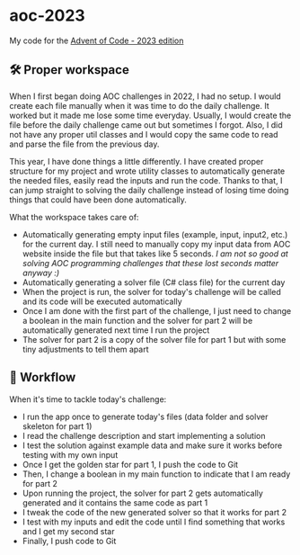 # aoc-2023

My code for the [Advent of Code - 2023 edition](https://adventofcode.com/2023)

## 🛠️ Proper workspace

When I first began doing AOC challenges in 2022, I had no setup. I would create each file manually when it was time to do the daily challenge.
It worked but it made me lose some time everyday. Usually, I would create the file before the daily challenge came out but sometimes I forgot.
Also, I did not have any proper util classes and I would copy the same code to read and parse the file from the previous day.

This year, I have done things a little differently.
I have created proper structure for my project and wrote utility classes to automatically generate the needed files, easily read the inputs and run the code.
Thanks to that, I can jump straight to solving the daily challenge instead of losing time doing things that could have been done automatically.

What the workspace takes care of:
- Automatically generating empty input files (example, input, input2, etc.) for the current day. I still need to manually copy my input data from AOC website inside the file but that takes like 5 seconds. *I am not so good at solving AOC programming challenges that these lost seconds matter anyway :)*
- Automatically generating a solver file (C# class file) for the current day
- When the project is run, the solver for today's challenge will be called and its code will be executed automatically
- Once I am done with the first part of the challenge, I just need to change a boolean in the main function and the solver for part 2 will be automatically generated next time I run the project
- The solver for part 2 is a copy of the solver file for part 1 but with some tiny adjustments to tell them apart

## 💼 Workflow

When it's time to tackle today's challenge:
- I run the app once to generate today's files (data folder and solver skeleton for part 1)
- I read the challenge description and start implementing a solution
- I test the solution against example data and make sure it works before testing with my own input
- Once I get the golden star for part 1, I push the code to Git
- Then, I change a boolean in my main function to indicate that I am ready for part 2
- Upon running the project, the solver for part 2 gets automatically generated and it contains the same code as part 1
- I tweak the code of the new generated solver so that it works for part 2
- I test with my inputs and edit the code until I find something that works and I get my second star
- Finally, I push code to Git
